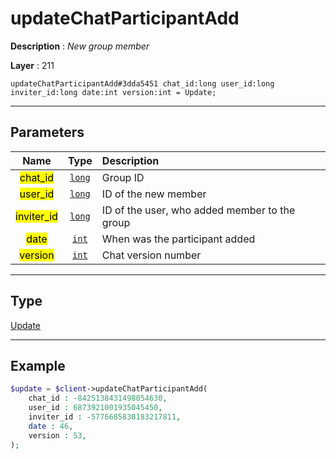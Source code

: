 # updateChatParticipantAdd

**Description** : *New group member*

**Layer** : 211

```tl
updateChatParticipantAdd#3dda5451 chat_id:long user_id:long inviter_id:long date:int version:int = Update;
```

---

## Parameters

| Name | Type | Description |
| :---: | :---: | :--- |
| <mark>chat_id</mark> | [`long`](type/long) | Group ID |
| <mark>user_id</mark> | [`long`](type/long) | ID of the new member |
| <mark>inviter_id</mark> | [`long`](type/long) | ID of the user, who added member to the group |
| <mark>date</mark> | [`int`](type/int) | When was the participant added |
| <mark>version</mark> | [`int`](type/int) | Chat version number |

---

## Type

[Update](type/Update)

---

## Example

```php
$update = $client->updateChatParticipantAdd(
	chat_id : -8425138431498054630,
	user_id : 6873921001935045450,
	inviter_id : -5776685830183217811,
	date : 46,
	version : 53,
);
```